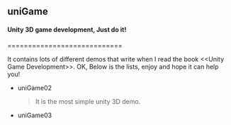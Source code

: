 ## uniGame 
#### Unity 3D game development, Just do it!
============================

It contains lots of different demos that write when I read the book \<\<Unity Game Development>>. OK, Below is the lists, enjoy and hope it can help you!

* uniGame02

	> It is the most simple unity 3D demo.
	
* uniGame03